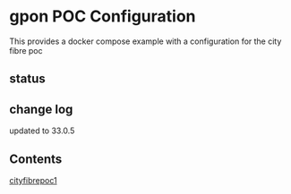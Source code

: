 # gpon POC Configuration

This provides a docker compose example with a configuration for the city fibre poc

## status

## change log
updated to 33.0.5

## Contents


[cityfibrepoc1](../opennms-gpon-correlation-9/minimal-minion-kafka) 
